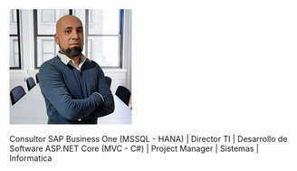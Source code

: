 ![This is me](https://github.com/ConsultorSAPB1/ConsultorSAPB1/blob/main/FotoSantiagoGit%20-%2005.png)

Consultor SAP Business One (MSSQL - HANA) | Director TI | Desarrollo de Software ASP.NET Core (MVC - C#) | Project Manager | Sistemas | Informatica


